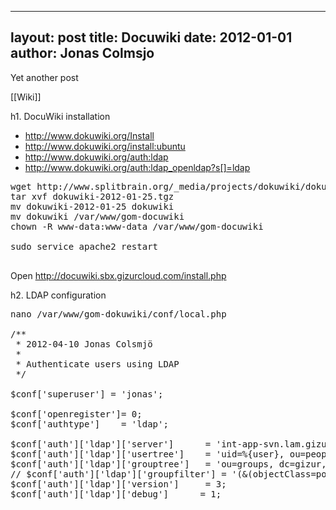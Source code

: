 
---
layout: post
title: Docuwiki
date: 2012-01-01
author: Jonas Colmsjo
---

Yet another post





[[Wiki]]


h1. DocuWiki installation

* http://www.dokuwiki.org/Install
* http://www.dokuwiki.org/install:ubuntu
* http://www.dokuwiki.org/auth:ldap
* http://www.dokuwiki.org/auth:ldap_openldap?s[]=ldap

<pre>
wget http://www.splitbrain.org/_media/projects/dokuwiki/dokuwiki-2012-01-25.tgz
tar xvf dokuwiki-2012-01-25.tgz
mv dokuwiki-2012-01-25 dokuwiki
mv dokuwiki /var/www/gom-docuwiki
chown -R www-data:www-data /var/www/gom-docuwiki

sudo service apache2 restart

</pre>


Open http://docuwiki.sbx.gizurcloud.com/install.php

h2. LDAP configuration



<pre>
nano /var/www/gom-dokuwiki/conf/local.php

/**
 * 2012-04-10 Jonas Colsmjö
 * 
 * Authenticate users using LDAP
 */

$conf['superuser'] = 'jonas';

$conf['openregister']= 0;
$conf['authtype']    = 'ldap';

$conf['auth']['ldap']['server']      = 'int-app-svn.lam.gizurcloud.com';
$conf['auth']['ldap']['usertree']    = 'uid=%{user}, ou=people, dc=gizur, dc=com';
$conf['auth']['ldap']['grouptree']   = 'ou=groups, dc=gizur, dc=com';
// $conf['auth']['ldap']['groupfilter'] = '(&(objectClass=posixGroup)(|(memberUid=%{uid})(gidNumber=%{gid})))';
$conf['auth']['ldap']['version']     = 3;
$conf['auth']['ldap']['debug']      = 1;
</pre>
